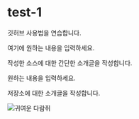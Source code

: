 # test-1
깃허브 사용법을 연습합니다. 

여기에 원하는 내용을 입력하세요.

작성한 소스에 대한 간단한 소개글을 작성합니다.

원하는 내용을 입력하세요. 

저장소에 대한 소개글을 작성합니다. 

![귀여운 다람쥐](.images/cat.jpg)
